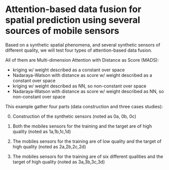 Attention-based data fusion for spatial prediction using several sources of mobile sensors
============================================================================================

Based on a synthetic spatial phenomena, and several synthetic sensors of different quality, we will test four types of attention-based data fusion.

All of them are Multi-dimension Attention with Distance as Score (MADS):
- kriging w/ weight described as a constant over space
- Nadaraya-Watson with distance as score w/ weight described as a constant over space
- kriging w/ weight described as NN, so non-constant over space
- Nadaraya-Watson with distance as score w/ weight described as NN, so non-constant over space

This example gather four parts (data construction and three cases studies):

0) Construction of the synthetic sensors (noted as 0a, 0b, 0c)

1) Both the mobiles sensors for the training and the target are of high quality (noted as 1a,1b,1c,1d)

2) The mobiles sensors for the training are of low quality and the target of high quality (noted as 2a,2b,2c,2d)

3)  The mobiles sensors for the training are of six different qualities and the target of high quality (noted as 3a,3b,3c,3d)
